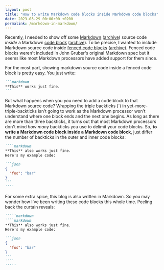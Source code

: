 ```yaml
---
layout: post
title: "How to write Markdown code blocks inside Markdown code blocks"
date: 2023-03-29 00:00:00 +0200
permalink: /markdown-in-markdown/
---
```


Recently, I needed to show off some [Markdown](https://daringfireball.net/projects/markdown/) ([archive](https://archive.ph/R0FEs)) source code _inside_ a Markdown [code block](https://daringfireball.net/projects/markdown/syntax#precode) ([archive](https://archive.ph/bfVtH#precode)).
To be precise, I wanted to include Markdown source code inside [fenced code blocks](https://www.markdownguide.org/extended-syntax#fenced-code-blocks) ([archive](https://archive.ph/b8ldF#fenced-code-blocks)).
Fenced code blocks weren't included in John Gruber's original Markdown spec but it seems like most Markdown processors have added support for them since.

For the most part, showing markdown source code inside a fenced code block is pretty easy.
You just write:

````markdown
```markdown
**This** works just fine.
```
````

But what happens when you you need to add a code block to that Markdown source code?
Wrapping the triple backticks (\`) in yet-more-triple-backticks isn't going to work as the Markdown processor won't understand where one block ends and the next one begins.
As long as there are more than three backticks, it turns out that most Markdown processors don't mind _how many_ backticks you use to delimit your code blocks.
So, **to write a Markdown code block inside a Markdown code block**, just differ the number of backticks in the outer and inner code blocks:

`````markdown
````markdown
**This** also works just fine.
Here's my example code:

```json
{
  "foo": "bar"
}
```
````
`````

For some extra spice, this blog is also written in Markdown.
So you may wonder how I've been writing these code blocks this whole time.
Peeling back the curtain reveals:

``````markdown
`````markdown
````markdown
**This** also works just fine.
Here's my example code:

```json
{
  "foo": "bar"
}
```
````
`````
``````
